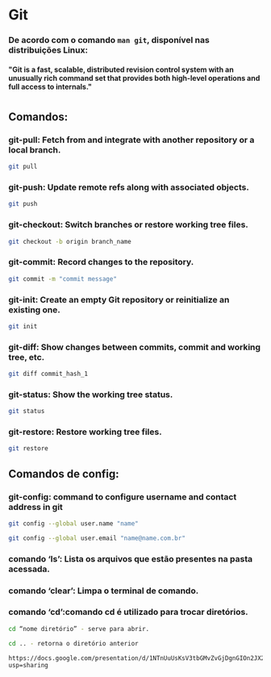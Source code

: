 # Git

### De acordo com o comando `man git`, disponível nas distribuições Linux:

#### "Git is a fast, scalable, distributed revision control system with an unusually rich command set that provides both high-level operations and full access to internals."

#

## Comandos:

### git-pull: Fetch from and integrate with another repository or a local branch.
```sh
git pull
```

### git-push: Update remote refs along with associated objects.
```sh
git push
```

### git-checkout: Switch branches or restore working tree files.
```sh
git checkout -b origin branch_name 
```

### git-commit:	Record changes to the repository.
```sh
git commit -m "commit message"
```

### git-init: Create an empty Git repository or reinitialize an existing one.
```sh
git init
```

###	git-diff: Show changes between commits, commit and working tree, etc.
```sh
git diff commit_hash_1
```

### git-status: Show the working tree status.
```sh
git status
```

### git-restore: Restore working tree files.
```sh
git restore
```

## Comandos de config:

### git-config: command to configure username and contact address in git
```sh
git config --global user.name "name"

git config --global user.email "name@name.com.br"
```

### comando ‘ls’: Lista os arquivos que estão presentes na pasta acessada.

### comando ‘clear’: Limpa o terminal de comando.

### comando ‘cd’:comando cd é utilizado para trocar diretórios.
```sh
cd “nome diretório” - serve para abrir.
```

```sh
cd .. - retorna o diretório anterior
```

``` 
https://docs.google.com/presentation/d/1NTnUuUsKsV3tbGMvZvGjDgnGIOn2JX2WodPvldn1R_Y/edit?usp=sharing 
```